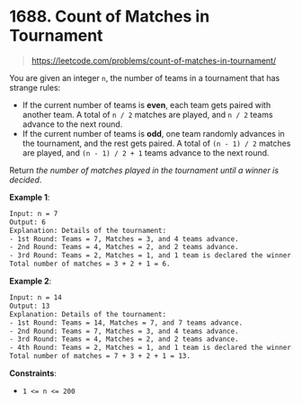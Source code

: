 # 1688. Count of Matches in Tournament

> <https://leetcode.com/problems/count-of-matches-in-tournament/>

You are given an integer `n`, the number of teams in a tournament that has
strange rules:

- If the current number of teams is **even**, each team gets paired with
  another team. A total of `n / 2` matches are played, and `n / 2` teams
  advance to the next round.
- If the current number of teams is **odd**, one team randomly advances in the
  tournament, and the rest gets paired. A total of `(n - 1) / 2` matches are
  played, and `(n - 1) / 2 + 1` teams advance to the next round.

Return *the number of matches played in the tournament until a winner is
decided*.

**Example 1**:

```txt
Input: n = 7
Output: 6
Explanation: Details of the tournament: 
- 1st Round: Teams = 7, Matches = 3, and 4 teams advance.
- 2nd Round: Teams = 4, Matches = 2, and 2 teams advance.
- 3rd Round: Teams = 2, Matches = 1, and 1 team is declared the winner.
Total number of matches = 3 + 2 + 1 = 6.
```

**Example 2**:

```txt
Input: n = 14
Output: 13
Explanation: Details of the tournament:
- 1st Round: Teams = 14, Matches = 7, and 7 teams advance.
- 2nd Round: Teams = 7, Matches = 3, and 4 teams advance.
- 3rd Round: Teams = 4, Matches = 2, and 2 teams advance.
- 4th Round: Teams = 2, Matches = 1, and 1 team is declared the winner.
Total number of matches = 7 + 3 + 2 + 1 = 13.
```

**Constraints**:

- `1 <= n <= 200`
